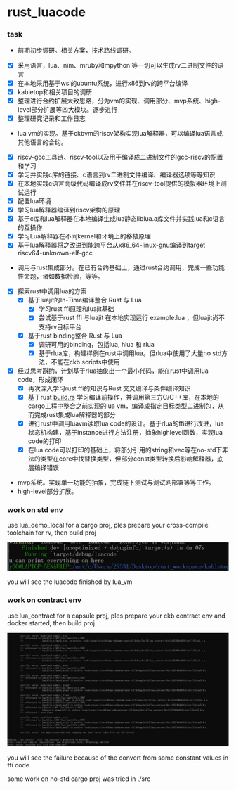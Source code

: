 # rust_luacode

### task 
- 前期初步调研。相关方案，技术路线调研。
- [x]  采用语言，lua、nim、mruby和mpython 等一切可以生成rv二进制文件的语言
- [x]  在本地采用基于wsl的ubuntu系统，进行x86到rv的跨平台编译
- [x]  kabletop和相关项目的调研
- [x]  整理进行合约扩展大致思路，分为vm的实现、调用部分、mvp系统、high-level部分扩展等四大模块。逐步进行
- [x]  整理研究记录和工作日志
- lua vm的实现。基于ckbvm的riscv架构实现lua解释器，可以编译lua语言或其他语言的合约。
- [x]  riscv-gcc工具链、riscv-tool以及用于编译成二进制文件的gcc-riscv的配置和学习
- [x]  学习并实践c库的链接、c语言到rv二进制文件编译、编译器选项等等知识
- [x]  在本地实践c语言高级代码编译成rv文件并在riscv-tool提供的模拟器环境上测试运行
- [x]  配置lua环境
- [x]  学习lua解释器编译到riscv架构的原理
- [x]  基于c库和lua解释器在本地编译生成lua静态liblua.a库文件并实践lua和c语言的互操作
- [x]  学习Lua解释器在不同kernel和环境上的移植原理
- [x]  基于lua解释器将之改进到能跨平台从x86_64-linux-gnu编译到target riscv64-unknown-elf-gcc
- 调用与rust集成部分。在已有合约基础上，通过rust合约调用，完成一些功能性命题，诸如数据检验，等等。
- [x]  探索rust中调用lua的方案
    - [x]  基于luajit的In-Time编译整合 Rust 与 Lua
        - [x]  学习rust ffi原理和luajit基础
        - [x]  尝试基于rust ffi 与luajit 在本地实现运行 example.lua ，但luajit尚不支持rv目标平台
    - [x]  基于rust binding整合 Rust 与 Lua
        - [x]  调研可用的binding，包括lua, hlua 和 rlua
        - [x]  基于rlua库，构建样例在rust中调用lua。但rlua中使用了大量no std方法，不能在ckb scripts中使用
- [x]  经过思考斟酌，计划基于rlua抽象出一个最小代码，能在rust中调用lua code，形成闭环
    - [x]  再次深入学习rust ffi的知识与Rust 交叉编译与条件编译知识
    - [x]  基于rust [build.rs](http://build.rs) 学习编译前操作，并调用第三方C/C++库，在本地的cargo工程中整合之前实现的lua vm，编译成指定目标类型二进制包，从而完成rust集成lua解释器的部分
    - [x]  进行rust中调用luavm读取lua code的设计。基于rlua的ffi进行改进，lua状态机构建，基于instance进行方法注册，抽象highlevel函数，实现lua code的打印
    - [x]  在lua code可以打印的基础上，将部分引用的string和vec等在no-std下非法的类型在core中找替换类型，但部分const类型转换后影响解释器，底层编译错误
- mvp系统。实现单一功能的抽象，完成链下测试与测试网部署等等工作。
- high-level部分扩展。

### work on std env 

use lua_demo_local for a cargo proj, ples prepare your cross-compile toolchain for rv, then build proj 

![1](img.png)

you will see the luacode finished by lua_vm 

### work on contract env 

use lua_contract for a capsule proj, ples prepare your ckb contract env and docker started, then build proj 

![2](img2.jpg)

you will see the failure because of the convert from some constant values in ffi code 

some work on no-std cargo proj was tried in ./src 




